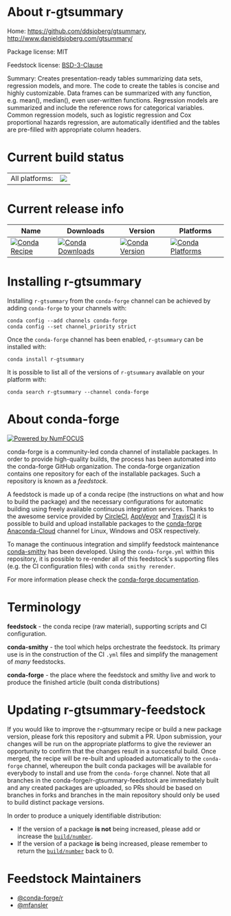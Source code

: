 About r-gtsummary
=================

Home: https://github.com/ddsjoberg/gtsummary, http://www.danieldsjoberg.com/gtsummary/

Package license: MIT

Feedstock license: [BSD-3-Clause](https://github.com/conda-forge/r-gtsummary-feedstock/blob/master/LICENSE.txt)

Summary: Creates presentation-ready tables summarizing data sets, regression models, and more. The code to create the tables is concise and highly customizable. Data frames can be summarized with any function, e.g. mean(), median(), even user-written functions. Regression models are summarized and include the reference rows for categorical variables. Common regression models, such as logistic regression and Cox proportional hazards regression, are automatically identified and the tables are pre-filled with appropriate column headers.

Current build status
====================


<table><tr><td>All platforms:</td>
    <td>
      <a href="https://dev.azure.com/conda-forge/feedstock-builds/_build/latest?definitionId=9552&branchName=master">
        <img src="https://dev.azure.com/conda-forge/feedstock-builds/_apis/build/status/r-gtsummary-feedstock?branchName=master">
      </a>
    </td>
  </tr>
</table>

Current release info
====================

| Name | Downloads | Version | Platforms |
| --- | --- | --- | --- |
| [![Conda Recipe](https://img.shields.io/badge/recipe-r--gtsummary-green.svg)](https://anaconda.org/conda-forge/r-gtsummary) | [![Conda Downloads](https://img.shields.io/conda/dn/conda-forge/r-gtsummary.svg)](https://anaconda.org/conda-forge/r-gtsummary) | [![Conda Version](https://img.shields.io/conda/vn/conda-forge/r-gtsummary.svg)](https://anaconda.org/conda-forge/r-gtsummary) | [![Conda Platforms](https://img.shields.io/conda/pn/conda-forge/r-gtsummary.svg)](https://anaconda.org/conda-forge/r-gtsummary) |

Installing r-gtsummary
======================

Installing `r-gtsummary` from the `conda-forge` channel can be achieved by adding `conda-forge` to your channels with:

```
conda config --add channels conda-forge
conda config --set channel_priority strict
```

Once the `conda-forge` channel has been enabled, `r-gtsummary` can be installed with:

```
conda install r-gtsummary
```

It is possible to list all of the versions of `r-gtsummary` available on your platform with:

```
conda search r-gtsummary --channel conda-forge
```


About conda-forge
=================

[![Powered by
NumFOCUS](https://img.shields.io/badge/powered%20by-NumFOCUS-orange.svg?style=flat&colorA=E1523D&colorB=007D8A)](https://numfocus.org)

conda-forge is a community-led conda channel of installable packages.
In order to provide high-quality builds, the process has been automated into the
conda-forge GitHub organization. The conda-forge organization contains one repository
for each of the installable packages. Such a repository is known as a *feedstock*.

A feedstock is made up of a conda recipe (the instructions on what and how to build
the package) and the necessary configurations for automatic building using freely
available continuous integration services. Thanks to the awesome service provided by
[CircleCI](https://circleci.com/), [AppVeyor](https://www.appveyor.com/)
and [TravisCI](https://travis-ci.com/) it is possible to build and upload installable
packages to the [conda-forge](https://anaconda.org/conda-forge)
[Anaconda-Cloud](https://anaconda.org/) channel for Linux, Windows and OSX respectively.

To manage the continuous integration and simplify feedstock maintenance
[conda-smithy](https://github.com/conda-forge/conda-smithy) has been developed.
Using the ``conda-forge.yml`` within this repository, it is possible to re-render all of
this feedstock's supporting files (e.g. the CI configuration files) with ``conda smithy rerender``.

For more information please check the [conda-forge documentation](https://conda-forge.org/docs/).

Terminology
===========

**feedstock** - the conda recipe (raw material), supporting scripts and CI configuration.

**conda-smithy** - the tool which helps orchestrate the feedstock.
                   Its primary use is in the construction of the CI ``.yml`` files
                   and simplify the management of *many* feedstocks.

**conda-forge** - the place where the feedstock and smithy live and work to
                  produce the finished article (built conda distributions)


Updating r-gtsummary-feedstock
==============================

If you would like to improve the r-gtsummary recipe or build a new
package version, please fork this repository and submit a PR. Upon submission,
your changes will be run on the appropriate platforms to give the reviewer an
opportunity to confirm that the changes result in a successful build. Once
merged, the recipe will be re-built and uploaded automatically to the
`conda-forge` channel, whereupon the built conda packages will be available for
everybody to install and use from the `conda-forge` channel.
Note that all branches in the conda-forge/r-gtsummary-feedstock are
immediately built and any created packages are uploaded, so PRs should be based
on branches in forks and branches in the main repository should only be used to
build distinct package versions.

In order to produce a uniquely identifiable distribution:
 * If the version of a package **is not** being increased, please add or increase
   the [``build/number``](https://docs.conda.io/projects/conda-build/en/latest/resources/define-metadata.html#build-number-and-string).
 * If the version of a package **is** being increased, please remember to return
   the [``build/number``](https://docs.conda.io/projects/conda-build/en/latest/resources/define-metadata.html#build-number-and-string)
   back to 0.

Feedstock Maintainers
=====================

* [@conda-forge/r](https://github.com/conda-forge/r/)
* [@mfansler](https://github.com/mfansler/)

